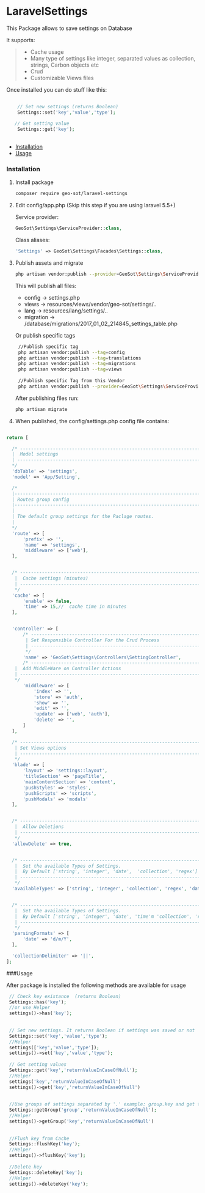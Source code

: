 # LaravelSettings
This Package allows to save settings on Database 

It supports:
>- Cache usage 
>- Many type of settings like integer, separated values as collection, strings, Carbon objects etc
>- Crud 
>- Customizable Views files 


Once installed you can do stuff like this:

```php
    
    // Set new settings (returns Boolean)
    Settings::set('key','value','type');
  
   // Get setting value
    Settings::get('key');
            
```


* [Installation](#installation)
* [Usage](#usage)

### Installation

1. Install package

    ```bash
    composer require geo-sot/laravel-settings
    ```

2. Edit config/app.php (Skip this step if you are using laravel 5.5+)

    Service provider:

    ```php
    GeoSot\Settings\ServiceProvider::class,
    ```

    Class aliases:

    ```php
    'Settings' => GeoSot\Settings\Facades\Settings::class,
    ```

3. Publish assets and migrate

     ```bash
     php artisan vendor:publish --provider=GeoSot\Settings\ServiceProvider     
      ```
      
      This will publish all files:
      * config -> settings.php
      * views -> resources/views/vendor/geo-sot/settings/..
      * lang -> resources/lang/settings/..
      * migration -> /database/migrations/2017_01_02_214845_settings_table.php
             
     Or publish specific tags

    ```bash
     //Publish specific tag
     php artisan vendor:publish --tag=config
     php artisan vendor:publish --tag=translations
     php artisan vendor:publish --tag=migrations
     php artisan vendor:publish --tag=views
     
     //Publish specific Tag from this Vendor
     php artisan vendor:publish --provider=GeoSot\Settings\ServiceProvider --tag=config  
 
     ```
     
     After publishing files run:
     
     ```bash
     php artisan migrate
      ```
      

4.  When published, the config/settings.php config file contains:

  ```php

return [

	/* ------------------------------------------------------------------------------------------------
	|  Model settings
	| ------------------------------------------------------------------------------------------------
	*/
	'dbTable' => 'settings',
	'model' => 'App/Setting',

	/*
	|--------------------------------------------------------------------------
	| Routes group config
	|--------------------------------------------------------------------------
	|
	| The default group settings for the Paclage routes.
	|
	*/
	'route' => [
		'prefix' => '',
		'name' => 'settings',
		'middleware' => ['web'],
	],


	/* ------------------------------------------------------------------------------------------------
	 |  Cache settings (minutes)
	 | ------------------------------------------------------------------------------------------------
	 */
	'cache' => [
		'enable' => false,
		'time' => 15,//  cache time in minutes
	],


	'controller' => [
		/* ------------------------------------------------------------------------------------------------
		 | Set Responsible Controller For the Crud Process
		 | ------------------------------------------------------------------------------------------------
		 */
		'name' => 'GeoSot\Settings\Controllers\SettingController',
		/* ------------------------------------------------------------------------------------------------
	 |  Add MiddleWare on Controller Actions
	 | ------------------------------------------------------------------------------------------------
	 */
		'middleware' => [
			'index' => '',
			'store' => 'auth',
			'show' => '',
			'edit' => '',
			'update' => ['web', 'auth'],
			'delete' => '',
		]
	],

	/* ------------------------------------------------------------------------------------------------
	 | Set Views options
	 | ------------------------------------------------------------------------------------------------
	 */
	'blade' => [
		'layout' => 'settings::layout',
		'titleSection' => 'pageTitle',
		'mainContentSection' => 'content',
		'pushStyles' => 'styles',
		'pushScripts' => 'scripts',
		'pushModals' => 'modals'
	],


	/* ------------------------------------------------------------------------------------------------
	 |  Allow Deletions
	 | ------------------------------------------------------------------------------------------------
	 */
	'allowDelete' => true,


	/* ------------------------------------------------------------------------------------------------
	 |  Set the available Types of Settings.
	 |  By Default ['string', 'integer', 'date',  'collection', 'regex']
	 | ------------------------------------------------------------------------------------------------
	 */
	'availableTypes' => ['string', 'integer', 'collection', 'regex', 'date',],


	/* ------------------------------------------------------------------------------------------------
	 |  Set the available Types of Settings.
	 |  By Default ['string', 'integer', 'date', 'time'm 'collection', 'regex']
	 | ------------------------------------------------------------------------------------------------
	 */
	'parsingFormats' => [
		'date' => 'd/m/Y',
	],

	'collectionDelimiter' => '||',
];

  ```


###Usage

After package is installed the following methods are available for usage 
    
   
   ```php 
    // Check key existance  (returns Boolean)
    Settings::has('key');
    //or use Helper
    settings()->has('key');
    
     
    // Set new settings. It returns Boolean if settings was saved or not
    Settings::set('key','value','type');
    //Helper
    settings(['key','value','type']);
    settings()->set('key','value','type');
    
    // Get setting values
    Settings::get('key','returnValueInCaseOfNull');
    //Helper
    settings('key','returnValueInCaseOfNull')
    settings()->get('key','returnValueInCaseOfNull')
        
    
    //Use groups of settings separated by '.' example: group.key and get them as collections
    Settings::getGroup('group','returnValueInCaseOfNull');
    //Helper
    settings()->getGroup('key','returnValueInCaseOfNull')
    
    
    //Flush key from Cache
    Settings::flushKey('key');
    //Helper
    settings()->flushKey('key');
    
    //Delete key
    Settings::deleteKey('key');
    //Helper
    settings()->deleteKey('key');
   ````
    